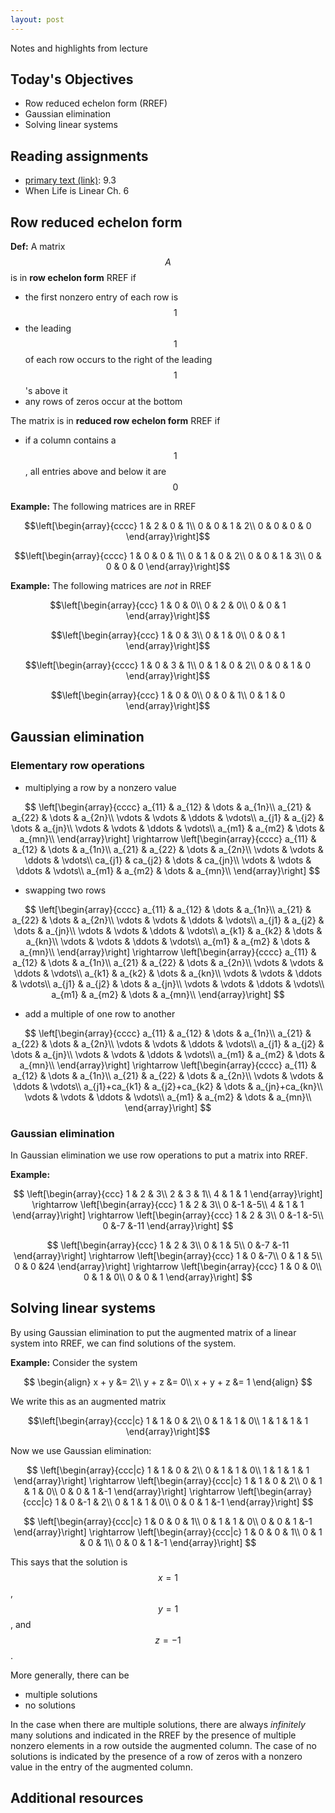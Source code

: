```yaml
---
layout: post
---
```


Notes and highlights from lecture

## Today's Objectives

* Row reduced echelon form (RREF)
* Gaussian elimination
* Solving linear systems

## Reading assignments

* <a target="_parent" href="../../../extras/textbook.pdf">primary text (link)</a>: 9.3
* When Life is Linear Ch. 6

##  Row reduced echelon form

**Def:** A matrix $$A$$ is in **row echelon form** RREF if
* the first nonzero entry of each row is $$1$$
* the leading $$1$$ of each row occurs to the right of the leading $$1$$'s above it
* any rows of zeros occur at the bottom

The matrix is in **reduced row echelon form** RREF if
* if a column contains a $$1$$, all entries above and below it are $$0$$

**Example:** The following matrices are in RREF

$$\left[\begin{array}{cccc}
1 & 2 & 0 & 1\\
0 & 0 & 1 & 2\\
0 & 0 & 0 & 0
\end{array}\right]$$

$$\left[\begin{array}{cccc}
1 & 0 & 0 & 1\\
0 & 1 & 0 & 2\\
0 & 0 & 1 & 3\\
0 & 0 & 0 & 0
\end{array}\right]$$

**Example:** The following matrices are *not* in RREF

$$\left[\begin{array}{ccc}
1 & 0 & 0\\
0 & 2 & 0\\
0 & 0 & 1
\end{array}\right]$$

$$\left[\begin{array}{ccc}
1 & 0 & 3\\
0 & 1 & 0\\
0 & 0 & 1
\end{array}\right]$$

$$\left[\begin{array}{cccc}
1 & 0 & 3 & 1\\
0 & 1 & 0 & 2\\
0 & 0 & 1 & 0
\end{array}\right]$$

$$\left[\begin{array}{ccc}
1 & 0 & 0\\
0 & 0 & 1\\
0 & 1 & 0
\end{array}\right]$$

##  Gaussian elimination

### Elementary row operations

* multiplying a row by a nonzero value

$$
\left[\begin{array}{cccc}
a_{11} & a_{12} & \dots & a_{1n}\\
a_{21} & a_{22} & \dots & a_{2n}\\
\vdots & \vdots & \ddots & \vdots\\
a_{j1} & a_{j2} & \dots & a_{jn}\\
\vdots & \vdots & \ddots & \vdots\\
a_{m1} & a_{m2} & \dots & a_{mn}\\
\end{array}\right]
\rightarrow
\left[\begin{array}{cccc}
a_{11} & a_{12} & \dots & a_{1n}\\
a_{21} & a_{22} & \dots & a_{2n}\\
\vdots & \vdots & \ddots & \vdots\\
ca_{j1} & ca_{j2} & \dots & ca_{jn}\\
\vdots & \vdots & \ddots & \vdots\\
a_{m1} & a_{m2} & \dots & a_{mn}\\
\end{array}\right]
$$

* swapping two rows

$$
\left[\begin{array}{cccc}
a_{11} & a_{12} & \dots & a_{1n}\\
a_{21} & a_{22} & \dots & a_{2n}\\
\vdots & \vdots & \ddots & \vdots\\
a_{j1} & a_{j2} & \dots & a_{jn}\\
\vdots & \vdots & \ddots & \vdots\\
a_{k1} & a_{k2} & \dots & a_{kn}\\
\vdots & \vdots & \ddots & \vdots\\
a_{m1} & a_{m2} & \dots & a_{mn}\\
\end{array}\right]
\rightarrow
\left[\begin{array}{cccc}
a_{11} & a_{12} & \dots & a_{1n}\\
a_{21} & a_{22} & \dots & a_{2n}\\
\vdots & \vdots & \ddots & \vdots\\
a_{k1} & a_{k2} & \dots & a_{kn}\\
\vdots & \vdots & \ddots & \vdots\\
a_{j1} & a_{j2} & \dots & a_{jn}\\
\vdots & \vdots & \ddots & \vdots\\
a_{m1} & a_{m2} & \dots & a_{mn}\\
\end{array}\right]
$$

* add a multiple of one row to another

$$
\left[\begin{array}{cccc}
a_{11} & a_{12} & \dots & a_{1n}\\
a_{21} & a_{22} & \dots & a_{2n}\\
\vdots & \vdots & \ddots & \vdots\\
a_{j1} & a_{j2} & \dots & a_{jn}\\
\vdots & \vdots & \ddots & \vdots\\
a_{m1} & a_{m2} & \dots & a_{mn}\\
\end{array}\right]
\rightarrow
\left[\begin{array}{cccc}
a_{11} & a_{12} & \dots & a_{1n}\\
a_{21} & a_{22} & \dots & a_{2n}\\
\vdots & \vdots & \ddots & \vdots\\
a_{j1}+ca_{k1} & a_{j2}+ca_{k2} & \dots & a_{jn}+ca_{kn}\\
\vdots & \vdots & \ddots & \vdots\\
a_{m1} & a_{m2} & \dots & a_{mn}\\
\end{array}\right]
$$

### Gaussian elimination

In Gaussian elimination we use row operations to put a matrix into RREF.

**Example:**

$$
\left[\begin{array}{ccc}
1 & 2 & 3\\
2 & 3 & 1\\
4 & 1 & 1
\end{array}\right]
\rightarrow
\left[\begin{array}{ccc}
1 & 2 & 3\\
0 &-1 &-5\\
4 & 1 & 1
\end{array}\right]
\rightarrow
\left[\begin{array}{ccc}
1 & 2 & 3\\
0 &-1 &-5\\
0 &-7 &-11
\end{array}\right]
$$

$$
\left[\begin{array}{ccc}
1 & 2 & 3\\
0 & 1 & 5\\
0 &-7 &-11
\end{array}\right]
\rightarrow
\left[\begin{array}{ccc}
1 & 0 &-7\\
0 & 1 & 5\\
0 & 0 &24
\end{array}\right]
\rightarrow
\left[\begin{array}{ccc}
1 & 0 & 0\\
0 & 1 & 0\\
0 & 0 & 1
\end{array}\right]
$$

## Solving linear systems

By using Gaussian elimination to put the augmented matrix of a linear system into RREF, we can find solutions of the system.

**Example:**
Consider the system

$$
\begin{align}
x + y &= 2\\
y + z &= 0\\
x + y + z &= 1
\end{align}
$$

We write this as an augmented matrix

$$\left[\begin{array}{ccc|c}
1 & 1 & 0 & 2\\
0 & 1 & 1 & 0\\
1 & 1 & 1 & 1
\end{array}\right]$$

Now we use Gaussian elimination:

$$
\left[\begin{array}{ccc|c}
1 & 1 & 0 & 2\\
0 & 1 & 1 & 0\\
1 & 1 & 1 & 1
\end{array}\right]
\rightarrow
\left[\begin{array}{ccc|c}
1 & 1 & 0 & 2\\
0 & 1 & 1 & 0\\
0 & 0 & 1 &-1
\end{array}\right]
\rightarrow
\left[\begin{array}{ccc|c}
1 & 0 &-1 & 2\\
0 & 1 & 1 & 0\\
0 & 0 & 1 &-1
\end{array}\right]
$$

$$
\left[\begin{array}{ccc|c}
1 & 0 & 0 & 1\\
0 & 1 & 1 & 0\\
0 & 0 & 1 &-1
\end{array}\right]
\rightarrow
\left[\begin{array}{ccc|c}
1 & 0 & 0 & 1\\
0 & 1 & 0 & 1\\
0 & 0 & 1 &-1
\end{array}\right]
$$

This says that the solution is $$x = 1$$, $$y=1$$, and $$z=-1$$.

More generally, there can be
* multiple solutions
* no solutions

In the case when there are multiple solutions, there are always *infinitely* many solutions and indicated in the RREF by the presence of multiple nonzero elements in a row outside the augmented column.  The case of no solutions is indicated by the presence of a row of zeros with a nonzero value in the entry of the augmented column.

## Additional resources



